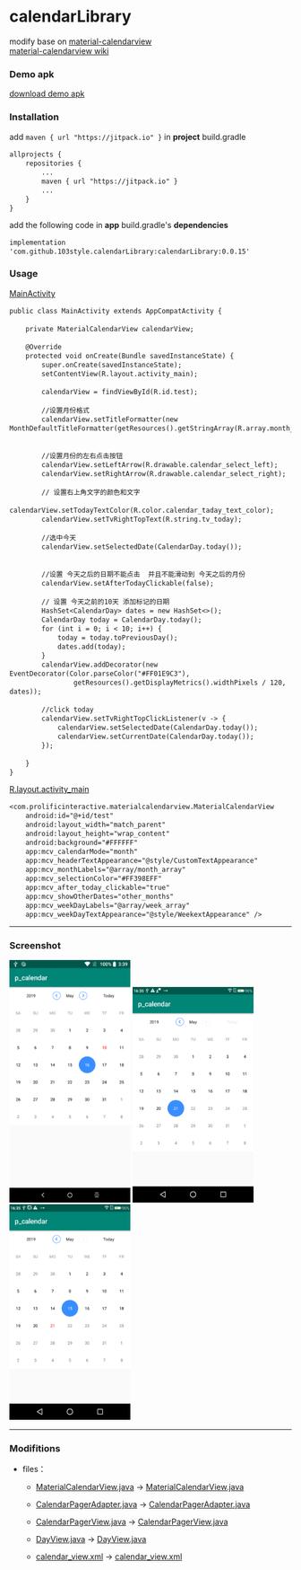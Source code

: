 # calendarLibrary

modify base on [material-calendarview](https://github.com/prolificinteractive/material-calendarview)    
[material-calendarview wiki](https://github.com/prolificinteractive/material-calendarview/wiki)


### Demo apk
[download demo apk](https://github.com/103style/calendarLibrary/blob/master/apk/app-debug.apk)


### Installation
add `maven { url "https://jitpack.io" }` in  **project** build.gradle
```
allprojects {
    repositories {
        ...
        maven { url "https://jitpack.io" }
        ...
    }
}
```

add the following code in  **app** build.gradle's **dependencies**
```
implementation 'com.github.103style.calendarLibrary:calendarLibrary:0.0.15'
```

### Usage
[MainActivity](https://github.com/103style/calendarLibrary/blob/master/app/src/main/java/com/tcl/p_calendar/MainActivity.java)
```
public class MainActivity extends AppCompatActivity {

    private MaterialCalendarView calendarView;

    @Override
    protected void onCreate(Bundle savedInstanceState) {
        super.onCreate(savedInstanceState);
        setContentView(R.layout.activity_main);

        calendarView = findViewById(R.id.test);

        //设置月份格式
        calendarView.setTitleFormatter(new MonthDefaultTitleFormatter(getResources().getStringArray(R.array.month_array)));


        //设置月份的左右点击按钮
        calendarView.setLeftArrow(R.drawable.calendar_select_left);
        calendarView.setRightArrow(R.drawable.calendar_select_right);

        // 设置右上角文字的颜色和文字
        calendarView.setTodayTextColor(R.color.calendar_taday_text_color);
        calendarView.setTvRightTopText(R.string.tv_today);

        //选中今天
        calendarView.setSelectedDate(CalendarDay.today());


        //设置 今天之后的日期不能点击  并且不能滑动到 今天之后的月份
        calendarView.setAfterTodayClickable(false);

        // 设置 今天之前的10天 添加标记的日期
        HashSet<CalendarDay> dates = new HashSet<>();
        CalendarDay today = CalendarDay.today();
        for (int i = 0; i < 10; i++) {
            today = today.toPreviousDay();
            dates.add(today);
        }
        calendarView.addDecorator(new EventDecorator(Color.parseColor("#FF01E9C3"),
                getResources().getDisplayMetrics().widthPixels / 120, dates));

        //click today
        calendarView.setTvRightTopClickListener(v -> {
            calendarView.setSelectedDate(CalendarDay.today());
            calendarView.setCurrentDate(CalendarDay.today());
        });

    }
}

```

[R.layout.activity_main](https://github.com/103style/calendarLibrary/blob/master/app/src/main/res/layout/activity_main.xml)
```
<com.prolificinteractive.materialcalendarview.MaterialCalendarView
    android:id="@+id/test"
    android:layout_width="match_parent"
    android:layout_height="wrap_content"
    android:background="#FFFFFF"
    app:mcv_calendarMode="month"
    app:mcv_headerTextAppearance="@style/CustomTextAppearance"
    app:mcv_monthLabels="@array/month_array"
    app:mcv_selectionColor="#FF398EFF"
    app:mcv_after_today_clickable="true"
    app:mcv_showOtherDates="other_months"
    app:mcv_weekDayLabels="@array/week_array"
    app:mcv_weekDayTextAppearance="@style/WeekextAppearance" />
```
---
### Screenshot
<img src="https://github.com/103style/calendarLibrary/blob/master/screenshot/Screenshot_20190510-152543.png" width="216" height="432"/>     <img src="https://github.com/103style/calendarLibrary/blob/master/screenshot/Screenshot_20190521-163512.png" width="216" height="384"/>     <img src="https://github.com/103style/calendarLibrary/blob/master/screenshot/Screenshot_20190521-163519.png" width="216" height="384"/>

---

### Modifitions
 
* files：
    * [MaterialCalendarView.java](https://github.com/prolificinteractive/material-calendarview/tree/v1.4.3/library/src/main/java/com/prolificinteractive/materialcalendarview/MaterialCalendarView.java)  ->  [MaterialCalendarView.java](https://github.com/103style/calendarLibrary/blob/master/calendarLibrary/src/main/java/com/prolificinteractive/materialcalendarview/MaterialCalendarView.java)

    * [CalendarPagerAdapter.java](https://github.com/prolificinteractive/material-calendarview/tree/v1.4.3/library/src/main/java/com/prolificinteractive/materialcalendarview/CalendarPagerAdapter.java)  ->  [CalendarPagerAdapter.java](https://github.com/103style/calendarLibrary/blob/master/calendarLibrary/src/main/java/com/prolificinteractive/materialcalendarview/CalendarPagerAdapter.java)

    * [CalendarPagerView.java](https://github.com/prolificinteractive/material-calendarview/tree/v1.4.3/library/src/main/java/com/prolificinteractive/materialcalendarview/CalendarPagerView.java)  ->  [CalendarPagerView.java](https://github.com/103style/calendarLibrary/blob/master/calendarLibrary/src/main/java/com/prolificinteractive/materialcalendarview/CalendarPagerView.java)

    * [DayView.java](https://github.com/prolificinteractive/material-calendarview/tree/v1.4.3/library/src/main/java/com/prolificinteractive/materialcalendarview/DayView.java)  ->  [DayView.java](https://github.com/103style/calendarLibrary/blob/master/calendarLibrary/src/main/java/com/prolificinteractive/materialcalendarview/DayView.java)
 
    * [calendar_view.xml](https://github.com/prolificinteractive/material-calendarview/blob/v1.4.3/library/src/main/res/values/attrs.xml)  ->  [calendar_view.xml](https://github.com/103style/calendarLibrary/blob/master/calendarLibrary/src/main/res/values/attrs.xml)
